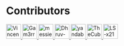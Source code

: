  # Contributors

<a href="https://github.com/VincentShao32" target="_blank" title="VincentShao32">
  <img src="https://github.com/VincentShao32.png?size=40" height="40" width="40" alt="VincentShao32" />
</a>
<a href="https://github.com/Gam3rrXD" target="_blank" title="rhulse">
  <img src="https://github.com/Gam3rrXD.png?size=40" height="40" width="40" alt="Gam3rrXD" />
</a>
<a href="https://github.com/messier81porcupine" target="_blank" title="messier81porcupine">
  <img src="https://github.com/messier81porcupine.png?size=40" height="40" width="40" alt="messier81porcupine" />
</a>
<a href="https://github.com/Dhruv-0-Arora" target="_blank" title="Dhruv-0-Arora">
  <img src="https://github.com/Dhruv-0-Arora.png?size=40" height="40" width="40" alt="Dhruv-0-Arora" />
</a>
<a href="https://github.com/yandaboa" target="_blank" title="yandaboa">
  <img src="https://github.com/yandaboa.png?size=40" height="40" width="40" alt="yandaboa" />
</a>
<a href="https://github.com/TheCubeHamster" target="_blank" title="TheCubeHamster">
  <img src="https://github.com/TheCubeHamster.png?size=40" height="40" width="40" alt="TheCubeHamster" />
</a>
<a href="https://github.com/LS-x21" target="_blank" title="LS-x21">
  <img src="https://github.com/LS-x21.png?size=40" height="40" width="40" alt="LS-x21" />
</a>
